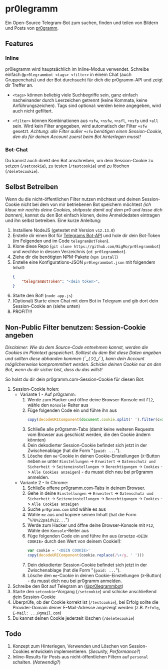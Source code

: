 # pr0legramm
Ein Open-Source Telegram-Bot zum suchen, finden und teilen von Bildern und Posts von [pr0gramm](https://pr0gramm.com).

## Features
### Inline
pr0legramm wird hauptsächlich im Inline-Modus verwendet. Schreibe einfach `@pr0legrammbot <tags> <filter>` in einem Chat (auch Gruppenchats) und der Bot durchsucht für dich die pr0gramm-API und zeigt dir Treffer an.
- `<tags>` können beliebig viele Suchbegriffe sein, ganz einfach nacheinander durch Leerzeichen getrennt (keine Kommata, keine Anführungszeichen). Tags sind optional: werden keine angegeben, wird auch nicht gefiltert.

- `<filter>` können Kombinationen aus `+sfw`, `+nsfw`, `+nsfl`, `+nsfp` und `+all` sein. Wird kein Filter angegeben, wird automatisch der Filter `+sfw` gesetzt. *Achtung: alle Filter außer `+sfw` benötigen einen Session-Cookie, den du für deinen Account zuerst beim Bot hinterlegen musst!*

### Bot-Chat
Du kannst auch direkt den Bot anschreiben, um dein Session-Cookie zu setzen (`/setcookie`), zu testen (`/testcookie`) und zu löschen (`/deletecookie`). 

## Selbst Betreiben
Wenn du die nicht-öffentlichen Filter nutzen möchtest und deinen Session-Cookie nicht bei dem von mir betriebenen Bot speichern möchtest *(ich klaue mir nachts deine Cookies, shitposte damit auf dem pr0 und lasse dich bannen)*, kannst du den Bot einfach klonen, deine Anmeldedaten eintragen und ihn selbst betreiben. Eine kurze Anleitung:
1. Installiere NodeJS (getestet mit Version `v12.13.0`)
2. Erstelle dir einen Bot für [Telegrams Bot-API](https://core.telegram.org/bots#6-botfather) und hole dir dein Bot-Token (im Folgenden und im Code `telegramBotToken`).
4. Klone diese Repo (`git clone https://github.com/BigMo/pr0legrammbot`) und wechlse in dessen Verzeichnis (`cd pr0legrammbot`).
5. Ziehe dir die benötigten NPM-Pakete (`npm install`)
6. Erstelle eine Konfigurations-JSON `pr0legrammbot.json` mit folgendem Inhalt: 
    ```json
    {
        "telegramBotToken": "<dein token>",
    }
    ```
7. Starte den Bot! (`node app.js`)
8. (Optional) Starte einen Chat mit dem Bot in Telegram und gib dort dein Session-Cookie an (siehe unten)
9. PROFIT!!!

## Non-Public Filter benutzen: Session-Cookie angeben
*Disclaimer: Wie du dem Source-Code entnehmen kannst, werden die Cookies im Plaintext gespeichert. Solltest du dem Bot diese Daten angeben und sollten diese abhanden kommen (¯\_(ツ)_/¯), kann dein Account möglicherweise komprommitiert werden. Schicke deinen Cookie nur an den Bot, wenn du dir sicher bist, dass du das willst!*

So holst du dir dein pr0gramm.com-Session-Cookie für diesen Bot:
1. Session-Cookie holen:
    * Variante 1 - Auf pr0gramm:
        1. Werde zum Hacker und öffne deine Browser-Konsole mit `F12`, wähle den `Konsole`-Reiter aus
        2. Füge folgenden Code ein und führe ihn aus
            ```javascript
            copy(decodeURIComponent(document.cookie.split(' ').filter(c=>c.indexOf('me') === 0)[0].substr(3).replace(/\+/g, ' ')))
            ```
        3. Schließe alle pr0gramm-Tabs (damit keine weiteren Requests vom Browser aus geschickt werden, die den Cookie ändern könnten)
        4. Dein dekodierter Session-Cookie befindet sich jetzt in der Zwischenablage (hat die Form "`{paid: ...`").
        5. Lösche den `me`-Cookie in deinen Cookie-Einstellungen (`X`-Button neben `me` unter `Einstellungen` -> `Erweitert` -> `Datenschutz und Sicherheit` -> `Seiteneinstellungen` -> `Berechtigungen` -> `Cookies` -> `Alle Cookies anzeigen`) - du musst dich neu bei pr0gramm anmelden.
    * Variante 2 - In Chrome:
        1. Schließe offene pr0gramm.com-Tabs in deinem Browser.
        2. Gehe in deine `Einstellungen` -> `Erweitert` -> `Datenschutz und Sicherheit` -> `Seiteneinstellungen` -> `Berechtigungen` -> `Cookies` -> `Alle Cookies anzeigen` 
        3. Suche `pr0gramm.com` und wähle es aus
        4. Wähle `me` aus und kopiere seinen Inhalt (hat die Form "`%7B%22paid%22...`")
        5. Werde zum Hacker und öffne deine Browser-Konsole mit `F12`, Wähle den `Konsole`-Reiter aus
        6. Füge folgenden Code ein und führe ihn aus (ersetze `<DEIN COOKIE>` durch den Wert von deinem Cookie!):
            ```javascript
            var cookie = '<DEIN COOKIE>'
            copy(decodeURIComponent(cookie.replace(/\+/g, ' '))) 
            ```
        7. Dein dekodierter Session-Cookie befindet sich jetzt in der Zwischenablage (hat die Form "`{paid: ...`").
        8. Lösche den `me`-Cookie in deinen Cookie-Einstellungen (`X`-Button) - du musst dich neu bei pr0gramm anmelden.
2. Schreibe den Bot auf Telegram an ([@pr0legrammbot](http://t.me/pr0legrammbot))
3. Starte den `setcookie`-Vorgang (`/setcookie`) und schicke anschließend dein Session-Cookie
4. Überprüfe, ob der Cookie korrekt ist (`/testcookie`), bei Erfolg sollte die Provider-Domain deiner E-Mail-Adresse angezeigt werden (z.B. `Erfolg, E-Mail: ...@gmail.com`)
5. Du kannst deinen Cookie jederzeit löschen (`/deletecookie`)

## Todo
1. Konzept zum Hinterlegen, Verwenden und Löschen von Session-Cookies entwickeln implementieren. (*Security, Performance?*)
2. Inline-Results für Posts aus nicht-öffentlichen Filtern auf `personal` schalten. (*Notwendig?*)